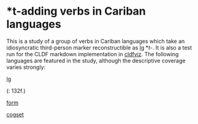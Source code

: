 # \*t-adding verbs in Cariban languages

This is a study of a group of verbs in Cariban languages which take an idiosyncratic third-person marker reconstructible as [lg](LanguageTable#cldf:PC) \**t-*.
It is also a test run for the CLDF markdown implementation in [cldfviz](https://github.com/cldf/cldfviz).
The following languages are featured in the study, although the descriptive coverage varies strongly:

[lg](LanguageTable#cldf:__all__)

([](cldf/sources.bib?ref&with_internal_ref_link=references#cldf:waiwaihawkins1998): 132f.)

[form](FormTable?with_language#cldf:6)

[cogset](CognatesetTable?#cldf:6)